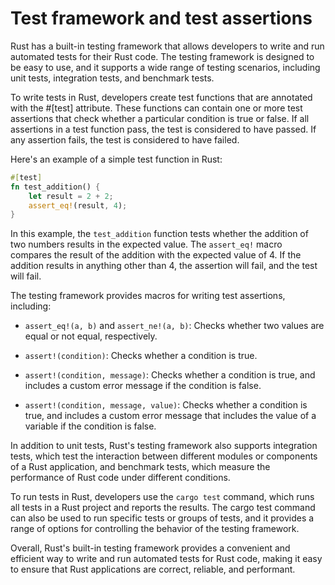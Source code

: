 # Test framework and test assertions

Rust has a built-in testing framework that allows developers to write and run automated tests for their Rust code. The testing framework is designed to be easy to use, and it supports a wide range of testing scenarios, including unit tests, integration tests, and benchmark tests.

To write tests in Rust, developers create test functions that are annotated with the #[test] attribute. These functions can contain one or more test assertions that check whether a particular condition is true or false. If all assertions in a test function pass, the test is considered to have passed. If any assertion fails, the test is considered to have failed.

Here's an example of a simple test function in Rust:

```rust
#[test]
fn test_addition() {
    let result = 2 + 2;
    assert_eq!(result, 4);
}
```

In this example, the `test_addition` function tests whether the addition of two numbers results in the expected value. The `assert_eq!` macro compares the result of the addition with the expected value of 4. If the addition results in anything other than 4, the assertion will fail, and the test will fail.

The testing framework provides macros for writing test assertions, including:

* `assert_eq!(a, b)` and `assert_ne!(a, b)`: Checks whether two values are equal or not equal, respectively.

* `assert!(condition)`: Checks whether a condition is true.

* `assert!(condition, message)`: Checks whether a condition is true, and includes a custom error message if the condition is false.

* `assert!(condition, message, value)`: Checks whether a condition is true, and includes a custom error message that includes the value of a variable if the condition is false.

In addition to unit tests, Rust's testing framework also supports integration tests, which test the interaction between different modules or components of a Rust application, and benchmark tests, which measure the performance of Rust code under different conditions.

To run tests in Rust, developers use the `cargo test` command, which runs all tests in a Rust project and reports the results. The cargo test command can also be used to run specific tests or groups of tests, and it provides a range of options for controlling the behavior of the testing framework.

Overall, Rust's built-in testing framework provides a convenient and efficient way to write and run automated tests for Rust code, making it easy to ensure that Rust applications are correct, reliable, and performant.
